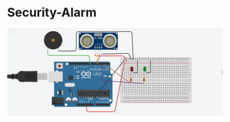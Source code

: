 # Security-Alarm
<img src = "https://github.com/neeraj95575/Security-Alarm/blob/main/circuit_diagram_alarm.PNG"/>
